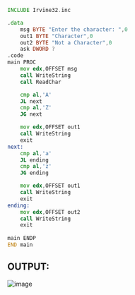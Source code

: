 ```asm
INCLUDE Irvine32.inc

.data
	msg BYTE "Enter the character: ",0
	out1 BYTE "Character",0
	out2 BYTE "Not a Character",0
	ask DWORD ?
.code
main PROC
	mov edx,OFFSET msg
	call WriteString
	call ReadChar

	cmp al,'A'
	JL next
	cmp al,'Z'
	JG next

	mov edx,OFFSET out1
	call WriteString
	exit
next:
	cmp al,'a'
	JL ending
	cmp al,'z'
	JG ending

	mov edx,OFFSET out1
	call WriteString
	exit
ending:
	mov edx,OFFSET out2
	call WriteString
	exit
	
main ENDP
END main
```

## OUTPUT:
![image](https://github.com/user-attachments/assets/2805f59b-47f2-42c0-a60e-326898283fad)
